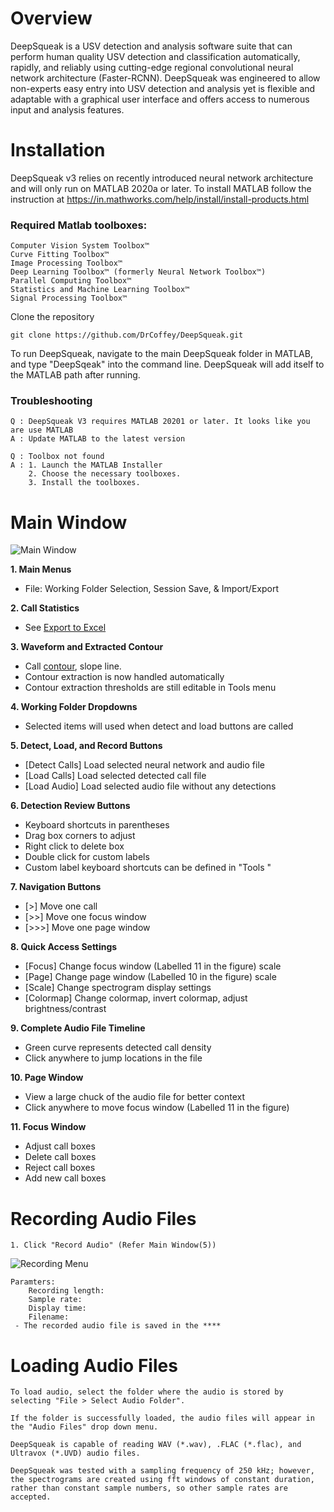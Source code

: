 # Overview
DeepSqueak is a USV detection and analysis software suite that can perform human quality USV detection and classification automatically, rapidly, and reliably using cutting-edge regional convolutional neural network architecture (Faster-RCNN). DeepSqueak was engineered to allow non-experts easy entry into USV detection and analysis yet is flexible and adaptable with a graphical user interface and offers access to numerous input and analysis features. 

# Installation

DeepSqueak v3 relies on recently introduced neural network architecture and will only run on MATLAB 2020a or later.
To install MATLAB follow the instruction at https://in.mathworks.com/help/install/install-products.html

### Required Matlab toolboxes:
```
Computer Vision System Toolbox™
Curve Fitting Toolbox™
Image Processing Toolbox™
Deep Learning Toolbox™ (formerly Neural Network Toolbox™)
Parallel Computing Toolbox™
Statistics and Machine Learning Toolbox™
Signal Processing Toolbox™
```

Clone the repository
```
git clone https://github.com/DrCoffey/DeepSqueak.git
```

To run DeepSqueak, navigate to the main DeepSqueak folder in MATLAB, and type "DeepSqeak" into the command line. DeepSqueak will add itself to the MATLAB path after running.

### Troubleshooting
```
Q : DeepSqueak V3 requires MATLAB 20201 or later. It looks like you are use MATLAB
A : Update MATLAB to the latest version
```
```
Q : Toolbox not found
A : 1. Launch the MATLAB Installer
    2. Choose the necessary toolboxes.
    3. Install the toolboxes.
```

# Main Window
![Main Window](https://i.imgur.com/6KMLQiD.png)

**1\. Main Menus**

  - File: Working Folder Selection, Session Save, & Import/Export 

**2\. Call Statistics**

  - See [Export to Excel](export-to-excel)

**3\. Waveform and Extracted Contour**

  - Call [<span class="underline">contour</span>](contour-detection),
    slope line.
  - Contour extraction is now handled automatically
  - Contour extraction thresholds are still editable in Tools menu 

**4\. Working Folder Dropdowns**

  - Selected items will used when detect and load buttons are called

**5\. Detect, Load, and Record Buttons**

  - [Detect Calls] Load selected neural network and audio file
  - [Load Calls] Load selected detected call file
  - [Load Audio] Load selected audio file without any detections

**6\. Detection Review Buttons**

  - Keyboard shortcuts in parentheses
  - Drag box corners to adjust 
  - Right click to delete box
  - Double click for custom labels
  - Custom label keyboard shortcuts can be defined in "Tools "

**7\. Navigation Buttons**

  - [>] Move one call
  - [>>] Move one focus window
  - [>>>] Move one page window
 
**8\. Quick Access Settings**

  - [Focus] Change focus window (Labelled 11 in the figure) scale
  - [Page] Change page window (Labelled 10 in the figure) scale
  - [Scale] Change spectrogram display settings
  - [Colormap] Change colormap, invert colormap, adjust brightness/contrast

**9\. Complete Audio File Timeline**

  - Green curve represents detected call density
  - Click anywhere to jump locations in the file

**10\. Page Window**

  - View a large chuck of the audio file for better context
  - Click anywhere to move focus window (Labelled 11 in the figure)

**11\. Focus Window**

  - Adjust call boxes
  - Delete call boxes
  - Reject call boxes
  - Add new call boxes


# Recording Audio Files
```
1. Click "Record Audio" (Refer Main Window(5))
```
![Recording Menu](https://i.imgur.com/Ma0ImG7.png)
```
Paramters:
    Recording length: 
    Sample rate:
    Display time:
    Filename:
 - The recorded audio file is saved in the ****
```

# Loading Audio Files
```
To load audio, select the folder where the audio is stored by selecting "File > Select Audio Folder".

If the folder is successfully loaded, the audio files will appear in the "Audio Files" drop down menu.

DeepSqueak is capable of reading WAV (*.wav), .FLAC (*.flac), and Ultravox (*.UVD) audio files.

DeepSqueak was tested with a sampling frequency of 250 kHz; however, the spectrograms are created using fft windows of constant duration, rather than constant sample numbers, so other sample rates are accepted.
```
